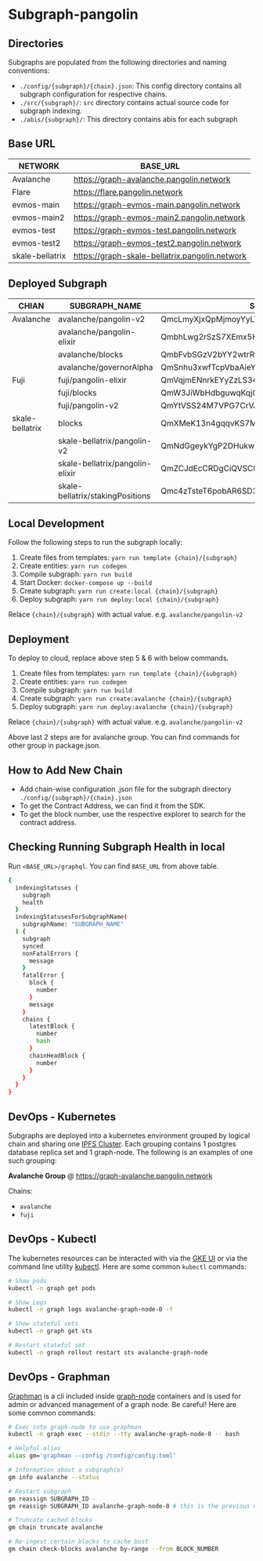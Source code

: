 # Subgraph-pangolin

## Directories

Subgraphs are populated from the following directories and naming conventions:

- `./config/{subgraph}/{chain}.json`: This config directory contains all subgraph configuration for respective chains.
- `./src/{subgraph}/`: `src` directory contains actual source code for subgraph indexing.
- `./abis/{subgraph}/`: This directory contains abis for each subgraph

## Base URL

| NETWORK         | BASE_URL                                       |
| --------------- | ---------------------------------------------- |
| Avalanche       | https://graph-avalanche.pangolin.network       |
| Flare           | https://flare.pangolin.network                 |
| evmos-main      | https://graph-evmos-main.pangolin.network      |
| evmos-main2     | https://graph-evmos-main2.pangolin.network     |
| evmos-test      | https://graph-evmos-test.pangolin.network      |
| evmos-test2     | https://graph-evmos-test2.pangolin.network     |
| skale-bellatrix | https://graph-skale-bellatrix.pangolin.network |

## Deployed Subgraph

| CHIAN           | SUBGRAPH_NAME                    | SUBGRAPH_ID                                    |
| --------------- | -------------------------------- | ---------------------------------------------- |
| Avalanche       | avalanche/pangolin-v2            | QmcLmyXjxQpMjmoyYyLTNyaauekqzLBvvw9GE7yHGMvWfp |
|                 | avalanche/pangolin-elixir        | QmbhLwg2rSzS7XEmx5HDFCmesPg3p4Not1VR9biiWprBan |
|                 | avalanche/blocks                 | QmbFvbSGzV2bYY2wtrRtXMebshcMfMaJM8y5outPbPdUtr |
|                 | avalanche/governorAlpha          | QmSnhu3xwfTcpVbaAieYp7zokoAeyzDejwRx4m6sHcDWDA |
| Fuji            | fuji/pangolin-elixir             | QmVqjmENnrkEYyZzLS34v1uTfEyM1Emkxvd68V7qVcgdon |
|                 | fuji/blocks                      | QmW3JiWbHdbguwqKqjGX48hrokWd45dihSvLwa9juo8EpX |
|                 | fuji/pangolin-v2                 | QmYtVSS24M7VPG7CrVJn222JpLWCsTQ1KtWaSKLF5hwtAJ |
| skale-bellatrix | blocks                           | QmXMeK13n4gqqvKS7Mi1RiU8rm92LWjLwcFkqJMNKMifXx |
|                 | skale-bellatrix/pangolin-v2      | QmNdGgeykYgP2DHukwdC2j3Eqh5PKpZ7MTTXEVnmDiegWy |
|                 | skale-bellatrix/pangolin-elixir  | QmZCJdEcCRDgCiQVSCCCTGr8MGAnms1889Zq1Br2eEmvi5 |
|                 | skale-bellatrix/stakingPositions | Qmc4zTsteT6pobAR6SD3qajJiPXz5SDiPm9wWRcJk2J7ua |

## Local Development

Follow the following steps to run the subgraph locally:

1. Create files from templates: `yarn run template {chain}/{subgraph}`
2. Create entities: `yarn run codegen`
3. Compile subgraph: `yarn run build`
4. Start Docker: `docker-compose up --build`
5. Create subgraph: `yarn run create:local {chain}/{subgraph}`
6. Deploy subgraph: `yarn run deploy:local {chain}/{subgraph}`

Relace `{chain}/{subgraph}` with actual value. e.g. `avalanche/pangolin-v2`

## Deployment

To deploy to cloud, replace above step 5 & 6 with below commands.

1. Create files from templates: `yarn run template {chain}/{subgraph}`
2. Create entities: `yarn run codegen`
3. Compile subgraph: `yarn run build`
4. Create subgraph: `yarn run create:avalanche {chain}/{subgraph}`
5. Deploy subgraph: `yarn run deploy:avalanche {chain}/{subgraph}`

Relace `{chain}/{subgraph}` with actual value. e.g. `avalanche/pangolin-v2`

Above last 2 steps are for avalanche group. You can find commands for other group in package.json.

## How to Add New Chain

- Add chain-wise configuration .json file for the subgraph directory `./config/{subgraph}/{chain}.json`
- To get the Contract Address, we can find it from the SDK.
- To get the block number, use the respective explorer to search for the contract address.

## Checking Running Subgraph Health in local

Run `<BASE_URL>/graphql`. You can find `BASE_URL` from above table.

```bash
{
  indexingStatuses {
    subgraph
    health
  }
  indexingStatusesForSubgraphName(
    subgraphName: "SUBGRAPH_NAME"
  ) {
    subgraph
    synced
    nonFatalErrors {
      message
    }
    fatalError {
      block {
        number
      }
      message
    }
    chains {
      latestBlock {
        number
        hash
      }
      chainHeadBlock {
        number
      }
    }
  }
}
```

## DevOps - Kubernetes

Subgraphs are deployed into a kubernetes environment grouped by logical chain and sharing one
[IPFS Cluster](https://ipfscluster.io). Each grouping contains 1 postgres database replica set and 1 graph-node.
The following is an examples of one such grouping:

**Avalanche Group** @ https://graph-avalanche.pangolin.network

Chains:

- `avalanche`
- `fuji`

## DevOps - Kubectl

The kubernetes resources can be interacted with via the [GKE UI](https://console.cloud.google.com/kubernetes/workload/overview?project=pango-prod)
or via the command line utility [kubectl](https://kubernetes.io/docs/reference/kubectl). Here are some common `kubectl` commands:

```bash
# Show pods
kubectl -n graph get pods

# Show Logs
kubectl -n graph logs avalanche-graph-node-0 -f

# Show stateful sets
kubectl -n graph get sts

# Restart stateful set
kubectl -n graph rollout restart sts avalanche-graph-node
```

## DevOps - Graphman

[Graphman](https://github.com/graphprotocol/graph-node/blob/master/docs/graphman.md) is a cli included inside
[graph-node](https://github.com/graphprotocol/graph-node) containers and is used for admin or advanced management of a
graph node. Be careful! Here are some common commands:

```bash
# Exec into graph-node to use graphman
kubectl -n graph exec --stdin --tty avalanche-graph-node-0 -- bash

# Helpful alias
alias gm='graphman --config /config/config.toml'

# Information about a subgraph(s)
gm info avalanche --status

# Restart subgraph
gm reassign SUBGRAPH_ID -
gm reassign SUBGRAPH_ID avalanche-graph-node-0 # this is the previous node_id before it was reassigned to '-'

# Truncate cached blocks
gm chain truncate avalanche

# Re-ingest certain blocks to cache bust
gm chain check-blocks avalanche by-range --from BLOCK_NUMBER
```
